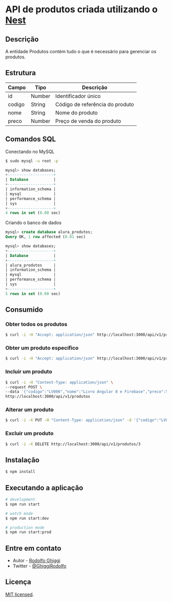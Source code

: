 # API de produtos criada utilizando o [Nest](https://nestjs.com/)

## Descrição

A entidade Produtos contém tudo o que é necessário para gerenciar os produtos.

## Estrutura

| Campo   | Tipo   | Descrição                       |
| ------- | ------ | ------------------------------- |
| id      | Number | Identificador único             |
| codigo  | String | Código de referência do produto |
| nome    | String | Nome do produto                 |
| preco   | Number | Preço de venda do produto       |

## Comandos SQL

Conectando no MySQL
```bash
$ sudo mysql -u root -p
```

```sql
mysql> show databases;
+--------------------+
| Database           |
+--------------------+
| information_schema |
| mysql              |
| performance_schema |
| sys                |
+--------------------+
4 rows in set (0.00 sec)

```

Criando o banco de dados
```sql
mysql> create database alura_produtos;
Query OK, 1 row affected (0.01 sec)

mysql> show databases;
+--------------------+
| Database           |
+--------------------+
| alura_produtos     |
| information_schema |
| mysql              |
| performance_schema |
| sys                |
+--------------------+
5 rows in set (0.00 sec)
```

## Consumido

### Obter todos os produtos

```bash
$ curl -i -H "Accept: application/json" http://localhost:3000/api/v1/produtos
```

### Obter um produto específico

```bash
$ curl -i -H "Accept: application/json" http://localhost:3000/api/v1/produtos/1
```

### Incluir um produto

```bash
$ curl -i -H "Content-Type: application/json" \
--request POST \
--data '{"codigo":"LV006","nome":"Livro Angular 8 e Firebase","preco":59.9}' \
http://localhost:3000/api/v1/produtos
```

### Alterar um produto
```bash
$ curl -i -X PUT -H "Content-Type: application/json" -d '{"codigo":"LV006","nome":"Livro Angular 8 e Firebase (by Goolge)","preco":39.9}' http://localhost:3000/api/v1/produtos/5
```

### Excluir um produto

```bash
$ curl -i -X DELETE http://localhost:3000/api/v1/produtos/3

```

## Instalação

```bash
$ npm install
```

## Executando a aplicação

```bash
# development
$ npm run start

# watch mode
$ npm run start:dev

# production mode
$ npm run start:prod
```

## Entre em contato

- Autor - [Rodolfo Ghiggi](https://rodolfoghi.github.io/)
- Twitter - [@GhiggiRodolfo](https://twitter.com/GhiggiRodolfo)

## Licença

  [MIT licensed](LICENSE).